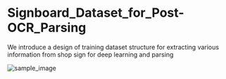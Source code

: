 # Signboard_Dataset_for_Post-OCR_Parsing
We introduce a design of training dataset structure for extracting various information from shop sign for deep learning and parsing

![sample_image](https://user-images.githubusercontent.com/110301841/207096930-2a03162a-7177-47a8-85a0-991780c6cc18.jpg)
